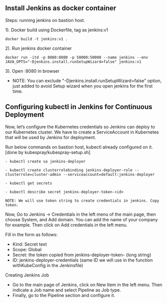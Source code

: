 Install Jenkins as docker container
----------------------------------
Steps: running jenkins on bastion host. 

1). Docker build using Dockerfile, tag as jenkins:v1

	docker build -t jenkins:v1 .

2). Run jenkins docker container

	docker run -itd -p 8080:8080 -p 50000:50000 --name jenkins --env JAVA_OPTS="-Djenkins.install.runSetupWizard=false" jenkins:v1

3). Open <bastion-IP>:8080 in browser

* NOTE: You can exclude "-Djenkins.install.runSetupWizard=false" option, just added to avoid Setup wizard when you open jenkins for the first time.	


Configuring kubectl in Jenkins for Continuous Deployment
--------------------------------------------------------
Now, let’s configure the Kubernetes credentials so Jenkins can deploy to our Kubernetes cluster. We have to create a ServiceAccount in Kubernetes that will be used by Jenkins for deployment.

Run below commands on bastion host, kubectl already configured on it. [done by kubespray/kubespray-setup.sh]

	- kubectl create sa jenkins-deployer

	- kubectl create clusterrolebinding jenkins-deployer-role --clusterrole=cluster-admin --serviceaccount=default:jenkins-deployer

	- kubectl get secrets

	- kubectl describe secret jenkins-deployer-token-<id>

	NOTE: We will use token string to create credentials in jenkins. Copy token.


Now, Go to Jenkins -> Credentials in the left menu of the main page, then choose System, and Add domain. You can add the name of your company for example. Then click on Add credentials in the left menu.

Fill in the form as follows:
 - Kind: Secret text
 - Scope: Global
 - Secret: the token copied from jenkins-deployer-token-<id> (long string)
 - ID: jenkins-deployer-credentials (same ID we will use in the function withKubeConfig in the Jenkinsfile)


Creating Jenkins Job
- Go to the main page of Jenkins, click on New Item in the left menu. Then indicate a Job name and select Pipeline as Job type. 
- Finally, go to the Pipeline section and configure it.

